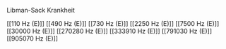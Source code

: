 Libman-Sack Krankheit

[[110 Hz (E)]]
[[490 Hz (E)]]
[[730 Hz (E)]]
[[2250 Hz (E)]]
[[7500 Hz (E)]]
[[30000 Hz (E)]]
[[270280 Hz (E)]]
[[333910 Hz (E)]]
[[791030 Hz (E)]]
[[905070 Hz (E)]]